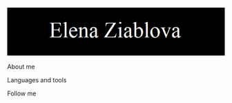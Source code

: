 ![Header](https://raw.githubusercontent.com/Lena7Z/Lena7Z/main/assets/%D0%A4%D0%98.bmp)

About me

Languages and tools 

Follow me 